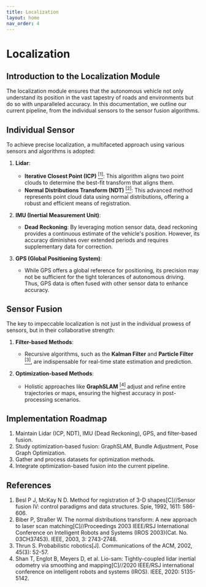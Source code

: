 ```yaml
---
title: Localization
layout: home
nav_order: 4
---
```


# Localization
## Introduction to the Localization Module

The localization module ensures that the autonomous vehicle not only understand its position in the vast tapestry of roads and environments but do so with unparalleled accuracy. In this documentation, we outline our current pipeline, from the individual sensors to the sensor fusion algorithms.

## Individual Sensor

To achieve precise localization, a multifaceted approach using various sensors and algorithms is adopted:

1. **Lidar**:
   - **Iterative Closest Point (ICP)** <a href="#ref1"><sup>[1]</sup></a>: This algorithm aligns two point clouds to determine the best-fit transform that aligns them.
   - **Normal Distributions Transform (NDT)** <a href="#ref2"><sup>[2]</sup></a>: This advanced method represents point cloud data using normal distributions, offering a robust and efficient means of registration.

2. **IMU (Inertial Measurement Unit)**:
   - **Dead Reckoning**: By leveraging motion sensor data, dead reckoning provides a continuous estimate of the vehicle's position. However, its accuracy diminishes over extended periods and requires supplementary data for correction.

3. **GPS (Global Positioning System)**:
   - While GPS offers a global reference for positioning, its precision may not be sufficient for the tight tolerances of autonomous driving. Thus, GPS data is often fused with other sensor data to enhance accuracy.

## Sensor Fusion

The key to impeccable localization is not just in the individual prowess of sensors, but in their collaborative strength:

1. **Filter-based Methods**:
   - Recursive algorithms, such as the **Kalman Filter** and **Particle Filter** <a href="#ref3"><sup>[3]</sup></a>, are indispensable for real-time state estimation and prediction.

2. **Optimization-based Methods**:
   - Holistic approaches like **GraphSLAM** <a href="#ref4"><sup>[4]</sup></a> adjust and refine entire trajectories or maps, ensuring the highest accuracy in post-processing scenarios.

## Implementation Roadmap
1. Maintain Lidar (ICP, NDT), IMU (Dead Reckoning), GPS, and filter-based fusion.
2. Study optimization-based fusion: GraphSLAM, Bundle Adjustment, Pose Graph Optimization.
3. Gather and process datasets for optimization methods.
4. Integrate optimization-based fusion into the current pipeline.

## References
<ol>
    <li id="ref1">Besl P J, McKay N D. Method for registration of 3-D shapes[C]//Sensor fusion IV: control paradigms and data structures. Spie, 1992, 1611: 586-606.</li>
    <li id="ref2">Biber P, Straßer W. The normal distributions transform: A new approach to laser scan matching[C]//Proceedings 2003 IEEE/RSJ International Conference on Intelligent Robots and Systems (IROS 2003)(Cat. No. 03CH37453). IEEE, 2003, 3: 2743-2748.</li>
    <li id="ref3">Thrun S. Probabilistic robotics[J]. Communications of the ACM, 2002, 45(3): 52-57.</li>
    <li id="ref4">Shan T, Englot B, Meyers D, et al. Lio-sam: Tightly-coupled lidar inertial odometry via smoothing and mapping[C]//2020 IEEE/RSJ international conference on intelligent robots and systems (IROS). IEEE, 2020: 5135-5142.</li>
</ol>

